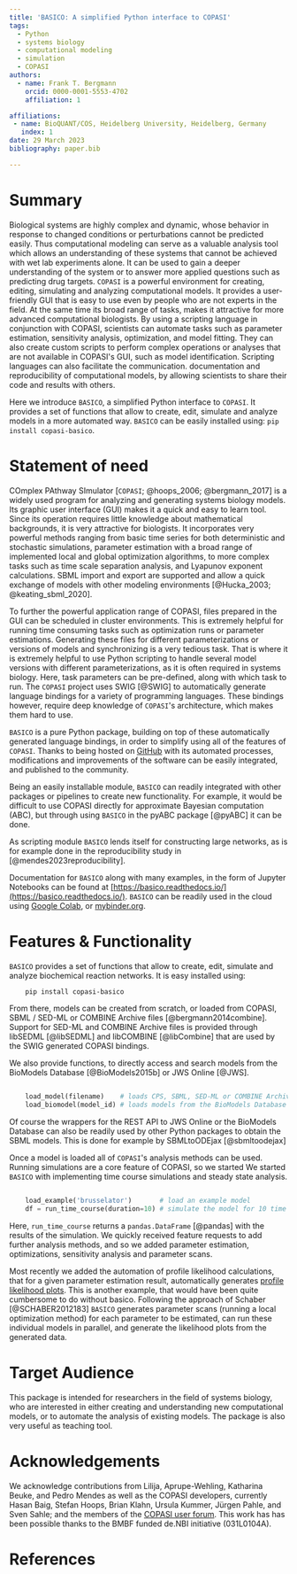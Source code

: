 ```yaml
---
title: 'BASICO: A simplified Python interface to COPASI'
tags:
  - Python
  - systems biology
  - computational modeling
  - simulation
  - COPASI
authors:
  - name: Frank T. Bergmann
    orcid: 0000-0001-5553-4702
    affiliation: 1

affiliations:
 - name: BioQUANT/COS, Heidelberg University, Heidelberg, Germany
   index: 1
date: 29 March 2023
bibliography: paper.bib

---
```


# Summary
Biological systems are highly complex and dynamic, whose behavior in response 
to changed conditions or perturbations cannot be predicted easily. Thus computational 
modeling can serve as a valuable analysis tool which allows an understanding of 
these systems that cannot be achieved with wet lab experiments alone. It can be 
used to gain a deeper understanding of the system or to answer more applied 
questions such as predicting drug targets. `COPASI` is a powerful environment 
for creating, editing, simulating and analyzing computational models. It provides 
a user-friendly GUI that is easy to use even by people who are not experts in the 
field. At the same time its broad range of tasks, makes it attractive for more 
advanced computational biologists. By using a scripting language in conjunction with 
COPASI, scientists can automate tasks such as parameter estimation, sensitivity analysis, 
optimization, and model fitting. They can also create custom scripts to perform complex 
operations or analyses that are not available in COPASI's GUI, such as  model identification.
Scripting languages can also facilitate the communication. documentation and reproducibility
of computational models, by allowing scientists to share their code and results with others. 

Here we introduce `BASICO`, a simplified Python interface to `COPASI`. It provides
a set of functions that allow to create, edit, simulate and analyze models in a
more automated way. `BASICO` can be easily installed using: `pip install copasi-basico`.



# Statement of need

COmplex PAthway SImulator [`COPASI`; @hoops_2006; @bergmann_2017] is a widely used
program for analyzing and generating systems biology models. Its graphic user 
interface (GUI) makes it a quick and easy to learn tool. Since its operation requires
little knowledge about mathematical backgrounds, it is very attractive for biologists. 
It incorporates very powerful methods ranging from basic time series for both 
deterministic and stochastic simulations, parameter estimation with a broad range 
of implemented local and global optimization algorithms, to more complex tasks such 
as time scale separation analysis, and Lyapunov exponent calculations. 
SBML import and export are supported and allow a quick exchange of models with other 
modeling environments [@Hucka_2003; @keating_sbml_2020].

To further the powerful application range of COPASI, files prepared in the GUI can be
scheduled in cluster environments. This is extremely helpful for running time 
consuming tasks such as optimization runs or parameter estimations. Generating 
these files for different parameterizations or versions of models and synchronizing 
is a very tedious task. That is where it is extremely helpful to use Python scripting 
to handle several model versions with different parameterizations, as it is often 
required in systems biology. Here, task parameters can be pre-defined, along with which 
task to run. The `COPASI` project uses SWIG [@SWIG] to automatically generate language 
bindings for a variety of programming languages. These bindings however, require deep
knowledge of `COPASI`'s architecture, which makes them hard to use. 

`BASICO` is a pure Python package, building on top of these automatically generated 
language bindings, in order to simplify using all of the features of `COPASI`. Thanks 
to being hosted on [GitHub](https://github.com/copasi/basico) with its automated 
processes, modifications and improvements of the software can be easily integrated, 
and published to the community.

Being an easily installable module, `BASICO` can readily integrated with other packages 
or pipelines to create new functionality. For example, it would be difficult to use COPASI
directly for approximate Bayesian computation (ABC), but through using `BASICO` in the 
pyABC package [@pyABC] it can be done.

As scripting module `BASICO` lends itself for constructing large networks, as is for example 
done in the reproducibility study in [@mendes2023reproducibility].

Documentation for `BASICO` along with many examples, in the form of Jupyter Notebooks
can be found at [https://basico.readthedocs.io/](https://basico.readthedocs.io/). `BASICO`
can be readily used in the cloud using [Google Colab](https://colab.research.google.com/github/copasi/basico/blob/master/docs/notebooks/index.ipynb), 
or [mybinder.org](https://mybinder.org/v2/gh/copasi/basico.git/HEAD?filepath=docs/notebooks/index.ipynb).

# Features & Functionality
`BASICO` provides a set of functions that allow to create, edit, simulate and analyze
biochemical reaction networks. It is easy installed using: 

```bash
    pip install copasi-basico
```

From there, models can be created from scratch, or loaded from COPASI, SBML / SED-ML or COMBINE Archive files [@bergmann2014combine]. Support for
SED-ML and COMBINE Archive files is provided through libSEDML [@libSEDML] and libCOMBINE [@libCombine] that are used by the SWIG generated
COPASI bindings.

We also provide functions, to directly access and search models from the 
BioModels Database [@BioModels2015b] or JWS Online [@JWS]. 

```python

    load_model(filename)    # loads CPS, SBML, SED-ML or COMBINE Archive files
    load_biomodel(model_id) # loads models from the BioModels Database

```

Of course the wrappers for the REST API to JWS Online or the BioModels Database can also be readily used by other Python packages to
obtain the SBML models. This is done for example by SBMLtoODEjax [@sbmltoodejax]

Once a model is loaded all of `COPASI`'s analysis methods can be used. Running simulations are a core feature of COPASI, so we started 
We started `BASICO` with implementing time course simulations and steady state analysis. 

```python

    load_example('brusselator')       # load an example model 
    df = run_time_course(duration=10) # simulate the model for 10 time units

```

Here, `run_time_course` returns a `pandas.DataFrame` [@pandas] with the results of the simulation. We 
quickly received feature requests to add further analysis methods, and so we added parameter estimation,
optimizations, sensitivity analysis and parameter scans. 

Most recently we added the automation of profile likelihood calculations, that for a given
parameter estimation result, automatically generates [profile likelihood plots](https://basico.readthedocs.io/en/latest/notebooks/Profile_likelihood.html). 
This is another example, that would have been quite cumbersome to do without basico. Following the 
approach of Schaber [@SCHABER2012183] `BASICO` generates parameter scans (running a local optimization 
method) for each parameter to be estimated, can run these individual models in parallel, and generate 
the likelihood plots from the generated data. 


# Target Audience
This package is intended for researchers in the field of systems biology, who are
interested in either creating and understanding new computational models, or to 
automate the analysis of existing models. The package is also very useful as teaching
tool. 

# Acknowledgements

We acknowledge contributions from Lilija, Aprupe-Wehling, Katharina Beuke, and
Pedro Mendes as well as the COPASI developers, currently Hasan Baig, Stefan Hoops, 
Brian Klahn, Ursula Kummer, Jürgen Pahle, and Sven Sahle; and the members of the 
[COPASI user forum](https://groups.google.com/g/copasi-user-forum/). This work has 
has been possible thanks to the BMBF funded de.NBI initiative (031L0104A).

# References